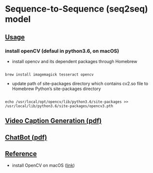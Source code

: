 # Sequence-to-Sequence (seq2seq) model

## [Usage](#)

### install openCV (defaul in python3.6, on macOS)
- install opencv and its dependent packages through Homebrew
```

brew install imagemagick tesseract opencv

```
- update path of site-packages directory which contains cv2.so file to Homebrew Python’s site-packages directory
```

echo /usr/local/opt/opencv/lib/python3.6/site-packages >> /usr/local/lib/python3.6/site-packages/opencv3.pth

```


## [Video Caption Generation (pdf)](./doc/HW2-1.pdf)

## [ChatBot (pdf)](./doc/HW2-2.pdf)

## [Reference](#)

- install OpenCV on macOS ([link](https://www.learnopencv.com/install-opencv3-on-macos/))